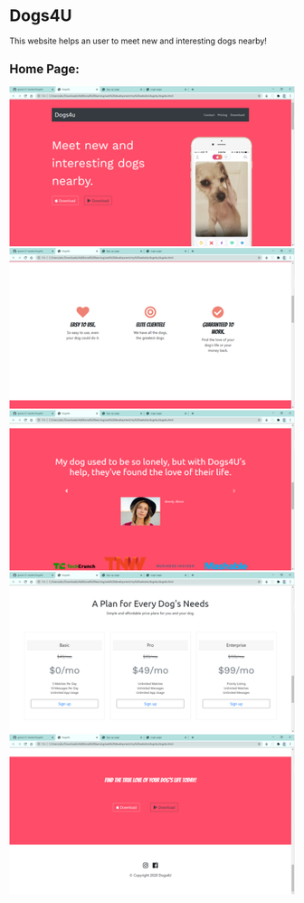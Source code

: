 # Dogs4U
This website helps an user to meet new and interesting dogs nearby!

## Home Page:

<img src="header.png"></img>
<img src="mid.png"></img>
<img src="review.png"></img>
<img src="buy.png"></img>
<img src="footer.png"></img>

